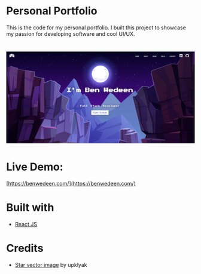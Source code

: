 # Personal Portfolio
This is the code for my personal portfolio. I built this project to showcase my passion for developing software and cool UI/UX.

# ![appPreview](appPreview.png)

# Live Demo:
[https://benwedeen.com/](https://benwedeen.com/)

# Built with 

- [React JS](https://reactjs.org/)

# Credits

- [Star vector image](https://www.freepik.com/free-vector/mountains-cleft-view-from-bottom-night-scenery-landscape-with-high-rocks-full-moon-with-stars-glowing-peaks_13194970.htm#page=1&query=Scene&position=38) by upklyak

